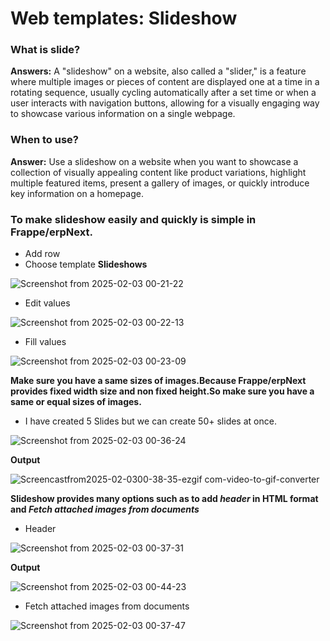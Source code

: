# Web templates: Slideshow

### What is slide?
**Answers:** A "slideshow" on a website, also called a "slider," is a feature where multiple images or pieces of
content are displayed one at a time in a rotating sequence, usually cycling automatically after a set time or when 
a user interacts with navigation buttons, allowing for a visually engaging way to showcase various information on 
a single webpage.

### When to use?
**Answer:** Use a slideshow on a website when you want to showcase a collection of visually appealing content
like product variations, highlight multiple featured items, present a gallery of images, or quickly introduce 
key information on a homepage.

### To make slideshow easily and quickly is simple in Frappe/erpNext.

* Add row
* Choose template **Slideshows**

![Screenshot from 2025-02-03 00-21-22](https://github.com/user-attachments/assets/2daae705-0b57-4037-a02f-6e7a33235966)

* Edit values

![Screenshot from 2025-02-03 00-22-13](https://github.com/user-attachments/assets/b4301c70-97c4-4c80-8a45-9620929a883f)

* Fill values

![Screenshot from 2025-02-03 00-23-09](https://github.com/user-attachments/assets/e075ac57-525b-4ac5-9ea1-d62aa9399eaf)

**Make sure you have a same sizes of images.Because Frappe/erpNext provides fixed width size and non fixed height.So make sure you have a same or equal sizes of images.**

* I have created 5 Slides but we can create 50+ slides at once.

![Screenshot from 2025-02-03 00-36-24](https://github.com/user-attachments/assets/5d34728f-3adb-4b29-8be1-50f58041ee3c)

**Output**

![Screencastfrom2025-02-0300-38-35-ezgif com-video-to-gif-converter](https://github.com/user-attachments/assets/bfd74876-26de-46f0-a57a-1205c2a56e2f)

**Slideshow provides many options such as to add ***header*** in HTML format and *Fetch attached images from documents***

* Header

![Screenshot from 2025-02-03 00-37-31](https://github.com/user-attachments/assets/aae9eaee-6abf-4013-90af-f0632651e5c3)

**Output**

![Screenshot from 2025-02-03 00-44-23](https://github.com/user-attachments/assets/3ad1348f-6342-4113-bde5-ca802c9013d8)

* Fetch attached images from documents

![Screenshot from 2025-02-03 00-37-47](https://github.com/user-attachments/assets/ccb15dbf-66de-4cfa-bba0-4de4127d2721)

